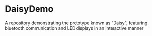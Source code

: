 # DaisyDemo
A repository demonstrating the prototype known as "Daisy", featuring bluetooth communication and LED displays in an interactive manner
